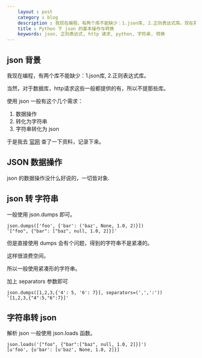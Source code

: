 ```yaml
---
    layout : post 
    category : blog
    description : 我现在编程，有两个库不能缺少：1.json库, 2.正则表达式库。现在需要使用 json 了。查了一下资料，记录下来。
    title : Python 下 json 的基本操作与转换
    keywords: json, 正则表达式, http 请求, python, 字符串, 转换
---
```


## json 背景

我现在编程，有两个库不能缺少：1.json库, 2.正则表达式库。

当然，对于数据库，http请求这些一般都提供的有，所以不提那些库。


使用 json 一般有这个几个需求：

1. 数据操作
2. 转化为字符串
3. 字符串转化为 json


于是我去 [官网][doc-python-json] 查了一下资料，记录下来。

## JSON 数据操作

json 的数据操作没什么好说的，一切皆对象.


## json 转 字符串


一般使用 json.dumps 即可。

```
json.dumps(['foo', {'bar': ('baz', None, 1.0, 2)}])
'["foo", {"bar": ["baz", null, 1.0, 2]}]'
```
但是直接使用 dumps 会有个问题，得到的字符串不是紧凑的。

这样很浪费空间。

所以一般使用紧凑形的字符串。

加上 separators 参数即可

```
json.dumps([1,2,3,{'4': 5, '6': 7}], separators=(',',':'))
'[1,2,3,{"4":5,"6":7}]'
```

## 字符串转 json

解析 json 一般使用  json.loads 函数。

```
json.loads('["foo", {"bar":["baz", null, 1.0, 2]}]')
[u'foo', {u'bar': [u'baz', None, 1.0, 2]}]
```

[doc-python-json]: https://docs.python.org/2/library/json.html
